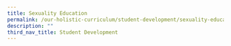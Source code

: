 ```yaml
---
title: Sexuality Education
permalink: /our-holistic-curriculum/student-development/sexuality-education
description: ""
third_nav_title: Student Development
---
```

